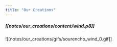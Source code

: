```yaml
---
title: "Our Creations"
---
```


##### [[notes/our_creations/content/wind.p8]]

![[notes/our_creations/gifs/sourencho_wind_0.gif]]